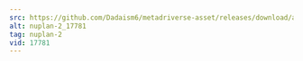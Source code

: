 ```yaml
---
src: https://github.com/Dadaism6/metadriverse-asset/releases/download/assetsv1.0.1/nuplan-2_17781.mp4
alt: nuplan-2_17781
tag: nuplan-2
vid: 17781
---
```

